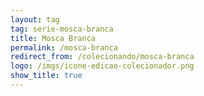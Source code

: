 ```yaml
---
layout: tag
tag: serie-mosca-branca
title: Mosca Branca
permalink: /mosca-branca
redirect_from: /colecionando/mosca-branca
logo: /imgs/icone-edicao-colecionador.png
show_title: true
---
```

